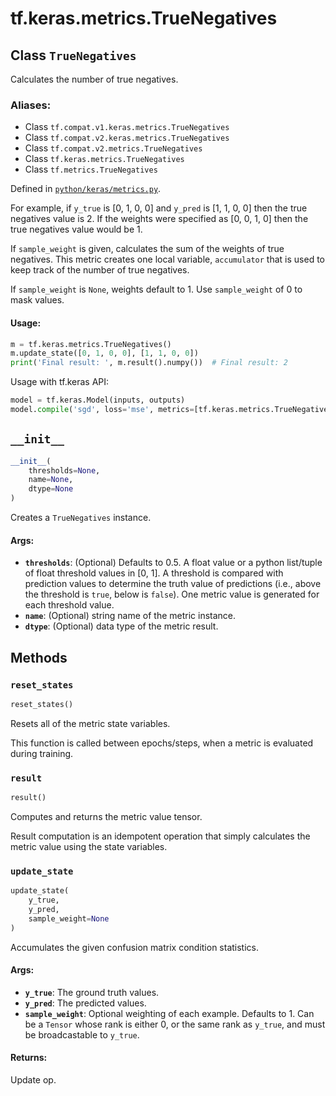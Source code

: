 <div itemscope itemtype="http://developers.google.com/ReferenceObject">
<meta itemprop="name" content="tf.keras.metrics.TrueNegatives" />
<meta itemprop="path" content="Stable" />
<meta itemprop="property" content="__init__"/>
<meta itemprop="property" content="reset_states"/>
<meta itemprop="property" content="result"/>
<meta itemprop="property" content="update_state"/>
</div>

# tf.keras.metrics.TrueNegatives

## Class `TrueNegatives`

Calculates the number of true negatives.



### Aliases:

* Class `tf.compat.v1.keras.metrics.TrueNegatives`
* Class `tf.compat.v2.keras.metrics.TrueNegatives`
* Class `tf.compat.v2.metrics.TrueNegatives`
* Class `tf.keras.metrics.TrueNegatives`
* Class `tf.metrics.TrueNegatives`



Defined in [`python/keras/metrics.py`](/code/stable/tensorflow/python/keras/metrics.py).

<!-- Placeholder for "Used in" -->

For example, if `y_true` is [0, 1, 0, 0] and `y_pred` is [1, 1, 0, 0]
then the true negatives value is 2.  If the weights were specified as
[0, 0, 1, 0] then the true negatives value would be 1.

If `sample_weight` is given, calculates the sum of the weights of
true negatives. This metric creates one local variable, `accumulator`
that is used to keep track of the number of true negatives.

If `sample_weight` is `None`, weights default to 1.
Use `sample_weight` of 0 to mask values.

#### Usage:



```python
m = tf.keras.metrics.TrueNegatives()
m.update_state([0, 1, 0, 0], [1, 1, 0, 0])
print('Final result: ', m.result().numpy())  # Final result: 2
```

Usage with tf.keras API:

```python
model = tf.keras.Model(inputs, outputs)
model.compile('sgd', loss='mse', metrics=[tf.keras.metrics.TrueNegatives()])
```

<h2 id="__init__"><code>__init__</code></h2>

``` python
__init__(
    thresholds=None,
    name=None,
    dtype=None
)
```

Creates a `TrueNegatives` instance.


#### Args:


* <b>`thresholds`</b>: (Optional) Defaults to 0.5. A float value or a python
  list/tuple of float threshold values in [0, 1]. A threshold is compared
  with prediction values to determine the truth value of predictions
  (i.e., above the threshold is `true`, below is `false`). One metric
  value is generated for each threshold value.
* <b>`name`</b>: (Optional) string name of the metric instance.
* <b>`dtype`</b>: (Optional) data type of the metric result.



## Methods

<h3 id="reset_states"><code>reset_states</code></h3>

``` python
reset_states()
```

Resets all of the metric state variables.

This function is called between epochs/steps,
when a metric is evaluated during training.

<h3 id="result"><code>result</code></h3>

``` python
result()
```

Computes and returns the metric value tensor.

Result computation is an idempotent operation that simply calculates the
metric value using the state variables.

<h3 id="update_state"><code>update_state</code></h3>

``` python
update_state(
    y_true,
    y_pred,
    sample_weight=None
)
```

Accumulates the given confusion matrix condition statistics.


#### Args:


* <b>`y_true`</b>: The ground truth values.
* <b>`y_pred`</b>: The predicted values.
* <b>`sample_weight`</b>: Optional weighting of each example. Defaults to 1. Can be a
  `Tensor` whose rank is either 0, or the same rank as `y_true`, and must
  be broadcastable to `y_true`.


#### Returns:

Update op.




